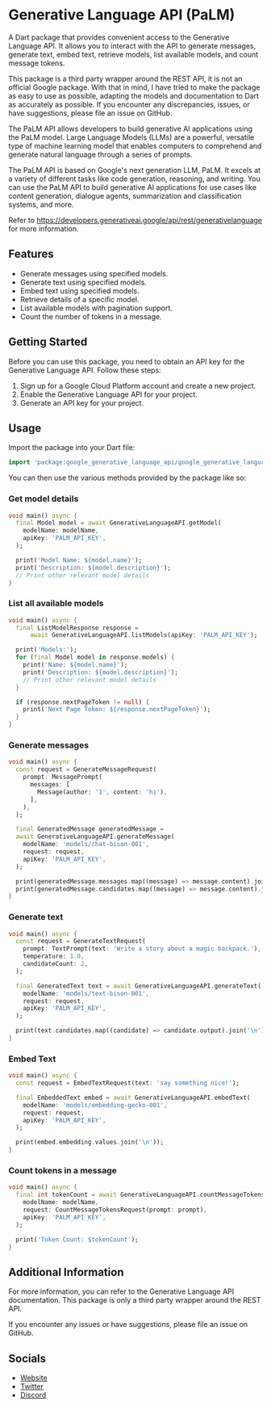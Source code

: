# Generative Language API (PaLM)

A Dart package that provides convenient access to the Generative Language API.
It allows you to interact with the API to generate messages, generate text, embed text, retrieve models,
list available models, and count message tokens.

This package is a third party wrapper around the REST API, it is not an official Google package. With that in mind,
I have tried to make the package as easy to use as possible, adapting the models and documentation to Dart as accurately
as possible. If you encounter any discrepancies, issues, or have suggestions, please file an issue on GitHub.

The PaLM API allows developers to build generative AI applications using the PaLM model.
Large Language Models (LLMs) are a powerful, versatile type of machine learning model that enables computers to
comprehend and generate natural language through a series of prompts.

The PaLM API is based on Google's next generation LLM, PaLM. It excels at a variety of different tasks like code
generation, reasoning, and writing. You can use the PaLM API to build generative AI applications for use cases like
content generation, dialogue agents, summarization and classification systems, and more.

Refer to https://developers.generativeai.google/api/rest/generativelanguage for more information.

## Features

- Generate messages using specified models.
- Generate text using specified models.
- Embed text using specified models.
- Retrieve details of a specific model.
- List available models with pagination support.
- Count the number of tokens in a message.

## Getting Started

Before you can use this package, you need to obtain an API key for the Generative Language API. Follow these steps:

1. Sign up for a Google Cloud Platform account and create a new project.
2. Enable the Generative Language API for your project.
3. Generate an API key for your project.

## Usage

Import the package into your Dart file:

```dart
import 'package:google_generative_language_api/google_generative_language_api.dart';
```

You can then use the various methods provided by the package like so:

### Get model details
```dart
void main() async {
  final Model model = await GenerativeLanguageAPI.getModel(
    modelName: modelName,
    apiKey: 'PALM_API_KEY',
  );

  print('Model Name: ${model.name}');
  print('Description: ${model.description}');
  // Print other relevant model details
}
```

### List all available models
```dart
void main() async {
  final ListModelResponse response =
      await GenerativeLanguageAPI.listModels(apiKey: 'PALM_API_KEY');

  print('Models:');
  for (final Model model in response.models) {
    print('Name: ${model.name}');
    print('Description: ${model.description}');
    // Print other relevant model details
  }

  if (response.nextPageToken != null) {
    print('Next Page Token: ${response.nextPageToken}');
  }
}
```

### Generate messages

```dart
void main() async {
  const request = GenerateMessageRequest(
    prompt: MessagePrompt(
      messages: [
        Message(author: '1', content: 'hi'),
      ],
    ),
  );

  final GeneratedMessage generatedMessage =
  await GenerativeLanguageAPI.generateMessage(
    modelName: 'models/chat-bison-001',
    request: request,
    apiKey: 'PALM_API_KEY',
  );

  print(generatedMessage.messages.map((message) => message.content).join('\n'));
  print(generatedMessage.candidates.map((message) => message.content).join('\n'));
}
```

### Generate text

```dart
void main() async {
  const request = GenerateTextRequest(
    prompt: TextPrompt(text: 'Write a story about a magic backpack.'),
    temperature: 1.0,
    candidateCount: 2,
  );

  final GeneratedText text = await GenerativeLanguageAPI.generateText(
    modelName: 'models/text-bison-001',
    request: request,
    apiKey: 'PALM_API_KEY',
  );

  print(text.candidates.map((candidate) => candidate.output).join('\n'));
}
```

### Embed Text

```dart
void main() async {
  const request = EmbedTextRequest(text: 'say something nice!');

  final EmbeddedText embed = await GenerativeLanguageAPI.embedText(
    modelName: 'models/embedding-gecko-001',
    request: request,
    apiKey: 'PALM_API_KEY',
  );

  print(embed.embedding.values.join('\n'));
}
```

### Count tokens in a message
```dart
void main() async {
  final int tokenCount = await GenerativeLanguageAPI.countMessageTokens(
    modelName: modelName,
    request: CountMessageTokensRequest(prompt: prompt),
    apiKey: 'PALM_API_KEY',
  );

  print('Token Count: $tokenCount');
}
```

## Additional Information

For more information, you can refer to the Generative Language API documentation. This package is only
a third party wrapper around the REST API.

If you encounter any issues or have suggestions, please file an issue on GitHub.

## Socials

- [Website](https://saad-ardati.dev/)
- [Twitter](https://twitter.com/SaadArdati)
- [Discord](https://discord.gg/yrahEhCqTJ)
